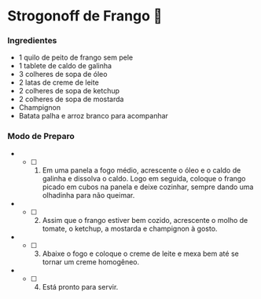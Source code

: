 # Strogonoff de Frango :chicken:



### Ingredientes

- 1 quilo de peito de frango sem pele
- 1 tablete de caldo de galinha
- 3 colheres de sopa de óleo
- 2 latas de creme de leite
- 2 colheres de sopa de ketchup
- 2 colheres de sopa de mostarda
- Champignon
- Batata palha e arroz branco para acompanhar



### Modo de Preparo

- - [ ] 1. Em uma panela a fogo médio, acrescente o óleo e o caldo de galinha e dissolva o caldo. Logo em seguida, coloque o frango picado em cubos na panela e deixe cozinhar, sempre dando uma olhadinha para não queimar.
- - [ ] 2. Assim que o frango estiver bem cozido, acrescente o molho de tomate, o ketchup, a mostarda e champignon à gosto.
- - [ ] 3. Abaixe o fogo e coloque o creme de leite e mexa bem até se tornar um creme homogêneo.
- - [ ] 4. Está pronto para servir.

